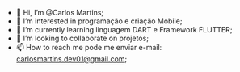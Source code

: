 - 👋 Hi, I’m @Carlos Martins;
- 👀 I’m interested in programação e criação Mobile;
- 🌱 I’m currently learning linguagem DART e Framework FLUTTER; 
- 💞️ I’m looking to collaborate on  projetos;
- 📫 How to reach me  pode me enviar  e-mail: carlosmartins.dev01@gmail.com;

<!---
Carlos-kadri/Carlos-kadri is a ✨ special ✨ repository because its `README.md` (this file) appears on your GitHub profile.
You can click the Preview link to take a look at your changes.
--->
